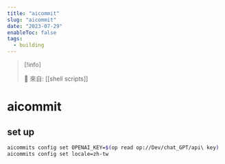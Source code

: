 ```yaml
---
title: "aicommit"
slug: "aicommit"
date: "2023-07-29"
enableToc: false
tags:
  - building
---
```


> [!info]
>
> 🌱 來自: [[shell scripts]]

# aicommit

## set up

```sh
aicommits config set OPENAI_KEY=$(op read op://Dev/chat_GPT/api\ key)
aicommits config set locale=zh-tw
```

<!-- test -->
